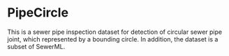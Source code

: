 # PipeCircle
This is a sewer pipe inspection dataset for detection of circular sewer pipe joint, which represented by a bounding circle. In addition, the dataset is a subset of SewerML.
